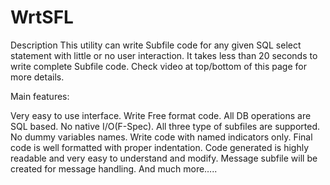 # WrtSFL

Description
This utility can write Subfile code for any given SQL select statement with little or no user interaction. It takes less than 20 seconds to write complete Subfile code. Check video at top/bottom of this page for more details.

Main features:

Very easy to use interface.
Write Free format code.
All DB operations are SQL based. No native I/O(F-Spec).
All three type of subfiles are supported.
No dummy variables names.
Write  code with named indicators only.
Final code is well formatted with proper indentation.
Code generated is highly readable and very easy to understand and modify.
Message subfile will be created for message handling.
And much more…..
